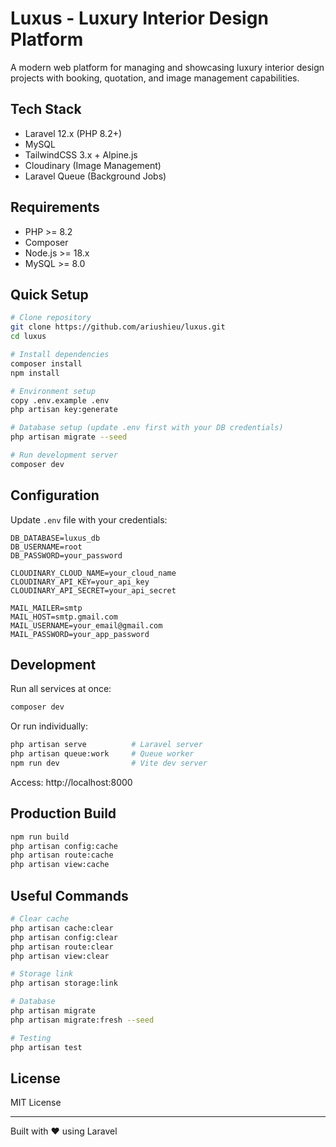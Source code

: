 # Luxus - Luxury Interior Design Platform

A modern web platform for managing and showcasing luxury interior design projects with booking, quotation, and image management capabilities.

## Tech Stack

-   Laravel 12.x (PHP 8.2+)
-   MySQL
-   TailwindCSS 3.x + Alpine.js
-   Cloudinary (Image Management)
-   Laravel Queue (Background Jobs)

## Requirements

-   PHP >= 8.2
-   Composer
-   Node.js >= 18.x
-   MySQL >= 8.0

## Quick Setup

```bash
# Clone repository
git clone https://github.com/ariushieu/luxus.git
cd luxus

# Install dependencies
composer install
npm install

# Environment setup
copy .env.example .env
php artisan key:generate

# Database setup (update .env first with your DB credentials)
php artisan migrate --seed

# Run development server
composer dev
```

## Configuration

Update `.env` file with your credentials:

```env
DB_DATABASE=luxus_db
DB_USERNAME=root
DB_PASSWORD=your_password

CLOUDINARY_CLOUD_NAME=your_cloud_name
CLOUDINARY_API_KEY=your_api_key
CLOUDINARY_API_SECRET=your_api_secret

MAIL_MAILER=smtp
MAIL_HOST=smtp.gmail.com
MAIL_USERNAME=your_email@gmail.com
MAIL_PASSWORD=your_app_password
```

## Development

Run all services at once:

```bash
composer dev
```

Or run individually:

```bash
php artisan serve          # Laravel server
php artisan queue:work     # Queue worker
npm run dev                # Vite dev server
```

Access: http://localhost:8000

## Production Build

```bash
npm run build
php artisan config:cache
php artisan route:cache
php artisan view:cache
```

## Useful Commands

```bash
# Clear cache
php artisan cache:clear
php artisan config:clear
php artisan route:clear
php artisan view:clear

# Storage link
php artisan storage:link

# Database
php artisan migrate
php artisan migrate:fresh --seed

# Testing
php artisan test
```

## License

MIT License

---

Built with ❤️ using Laravel
